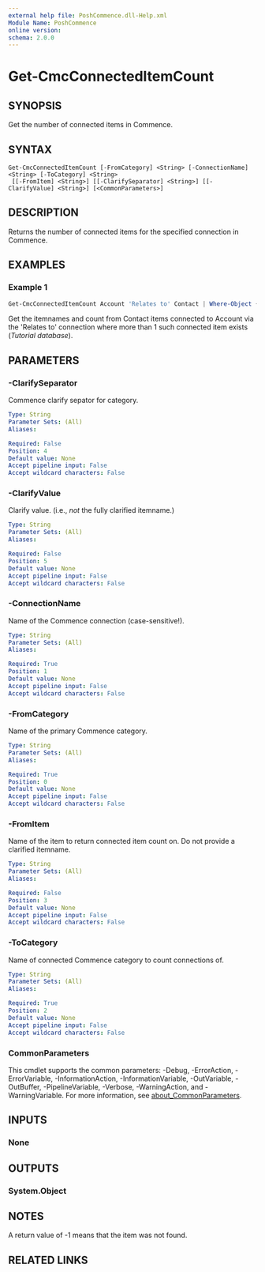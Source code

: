 ```yaml
---
external help file: PoshCommence.dll-Help.xml
Module Name: PoshCommence
online version:
schema: 2.0.0
---
```


# Get-CmcConnectedItemCount

## SYNOPSIS
Get the number of connected items in Commence.

## SYNTAX

```
Get-CmcConnectedItemCount [-FromCategory] <String> [-ConnectionName] <String> [-ToCategory] <String>
 [[-FromItem] <String>] [[-ClarifySeparator] <String>] [[-ClarifyValue] <String>] [<CommonParameters>]
```

## DESCRIPTION
Returns the number of connected items for the specified connection in Commence.

## EXAMPLES

### Example 1
```powershell
Get-CmcConnectedItemCount Account 'Relates to' Contact | Where-Object { $_.Count -gt 1 } | Select-Object -Property Itemname, Count
```

Get the itemnames and count from Contact items connected to Account via the 'Relates to' connection where more than 1 such connected item exists (_Tutorial database_).

## PARAMETERS

### -ClarifySeparator
Commence clarify sepator for category.

```yaml
Type: String
Parameter Sets: (All)
Aliases:

Required: False
Position: 4
Default value: None
Accept pipeline input: False
Accept wildcard characters: False
```

### -ClarifyValue
Clarify value. (i.e., *not* the fully clarified itemname.)

```yaml
Type: String
Parameter Sets: (All)
Aliases:

Required: False
Position: 5
Default value: None
Accept pipeline input: False
Accept wildcard characters: False
```

### -ConnectionName
Name of the Commence connection (case-sensitive!).

```yaml
Type: String
Parameter Sets: (All)
Aliases:

Required: True
Position: 1
Default value: None
Accept pipeline input: False
Accept wildcard characters: False
```

### -FromCategory
Name of the primary Commence category.

```yaml
Type: String
Parameter Sets: (All)
Aliases:

Required: True
Position: 0
Default value: None
Accept pipeline input: False
Accept wildcard characters: False
```

### -FromItem
Name of the item to return connected item count on. Do not provide a clarified itemname.

```yaml
Type: String
Parameter Sets: (All)
Aliases:

Required: False
Position: 3
Default value: None
Accept pipeline input: False
Accept wildcard characters: False
```

### -ToCategory
Name of connected Commence category to count connections of.

```yaml
Type: String
Parameter Sets: (All)
Aliases:

Required: True
Position: 2
Default value: None
Accept pipeline input: False
Accept wildcard characters: False
```

### CommonParameters
This cmdlet supports the common parameters: -Debug, -ErrorAction, -ErrorVariable, -InformationAction, -InformationVariable, -OutVariable, -OutBuffer, -PipelineVariable, -Verbose, -WarningAction, and -WarningVariable. For more information, see [about_CommonParameters](http://go.microsoft.com/fwlink/?LinkID=113216).

## INPUTS

### None

## OUTPUTS

### System.Object

## NOTES
A return value of -1 means that the item was not found.

## RELATED LINKS
